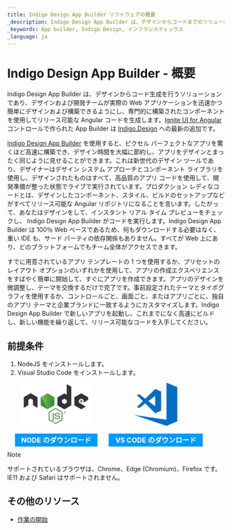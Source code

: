 ```yaml
---
title: Indigo Design App Builder ソフトウェアの概要
_description: Indigo Design App Builder は、デザインからコードまでのソリューションであり、デザインおよび開発チームが実際の Web アプリケーションを迅速かつ簡単にデザインおよび構築できるようにします。
_keywords: App builder, Indigo Design, インフラジスティックス
_language: ja
---
```


# Indigo Design App Builder - 概要 

Indigo Design App Builder は、デザインからコード生成を行うソリューションであり、デザインおよび開発チームが実際の Web アプリケーションを迅速かつ簡単にデザインおよび構築できるようにし、専門的に構築されたコンポーネントを使用してリリース可能な Angular コードを生成します。[Ignite UI for Angular]({environment:infragisticsBaseUrl}/products/ignite-ui-angular) コントロールで作られた App Builder は [Indigo.Design]({environment:infragisticsBaseUrl}/products/indigo-design) への最新の追加です。 

[Indigo Design App Builder]({environment:infragisticsBaseUrl}/products/indigo-design/app-builder) を使用すると、ピクセル パーフェクトなアプリを驚くほど高速に構築でき、デザイン時間を大幅に節約し、アプリをデザインとまったく同じように見せることができます。これは新世代のデザイン ツールであり、デザイナーはデザイン システム アプローチとコンポーネント ライブラリを使用し、デザインされたものはすべて、高品質のアプリ コードを使用して、開発準備が整った状態でライブで実行されています。プロダクション レディなコードとは、デザインしたコンポーネント、スタイル、ビルドのセットアップなどがすべてリリース可能な  Angular リポジトリになることを言います。したがって、あなたはデザインをして、インスタント リアル タイム プレビューをチェックし、 Indigo Design App Builder がコードを実行します。Indigo Design App Builder は 100％ Web ベースであるため、何もダウンロードする必要はなく、重い IDE も、サード パーティの依存関係もありません。すべてが Web 上にあり、どのプラットフォームでもチーム全体がアクセスできます。   

すでに用意されているアプリ テンプレートの 1 つを使用するか、プリセットのレイアウト オプションのいずれかを使用して、アプリの作成エクスペリエンスをすばやく簡単に開始して、すぐにアプリを作成できます。アプリのデザインを微調整し、テーマを交換するだけで完了です。事前設定されたテーマとタイポグラフィを使用するか、コントロールごと、画面ごと、またはアプリごとに、独自のアプリ テーマと企業ブランドに一致するようにカスタマイズします。Indigo Design App Builder で新しいアプリを起動し、これまでになく高速にビルドし、新しい機能を繰り返して、リリース可能なコードを入手してください。 

## 前提条件

1. NodeJS をインストールします。
2. Visual Studio Code をインストールします。

<div>
    <div style="display:inline-block;width:45%;text-align:center;">
      <img src="../images/general/nodejs.svg"
           style="display:flex;max-height:100px;margin:auto auto 20px auto;" />
      <a target="_blank" href="https://nodejs.org/en/download/" class="no-external-icon"
         style="color:white;background-color:#09f;text-decoration:none;font-weight:700;font-size:16px;padding: 5px 15px 5px 15px;">
        NODE のダウンロード
      </a>
    </div>
    <div style="display:inline-block;width:45%;text-align:center;">
      <img src="../images/general/vs-code.svg"
           style="display:flex;max-height:100px;margin:auto auto 20px auto;" />
      <a target="_blank" href="https://code.visualstudio.com/download" class="no-external-icon"
         style="color:white;background-color:#09f;text-decoration:none;font-weight:700;font-size:16px;padding: 5px 15px 5px 15px;">
        VS CODE のダウンロード
      </a>
    </div>
</div>
<div class="divider--half"></div>

> [!NOTE]
> サポートされているブラウザは、Chrome、Edge (Chromium)、Firefox です。IE11 および Safari はサポートされません。

## その他のリソース
<div class="divider--half"></div>

* [作業の開始](getting-started.md)